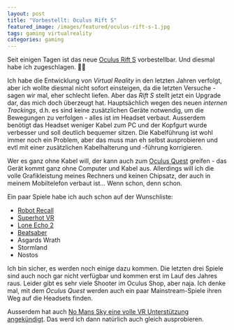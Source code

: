 ```yaml
---
layout: post
title: "Vorbestellt: Oculus Rift S"
featured_image: /images/featured/oculus-rift-s-1.jpg
tags: gaming virtualreality
categories: gaming
---
```

Seit einigen Tagen ist das neue [Oculus Rift S][1] vorbestellbar. Und diesmal habe ich zugeschlagen. 🤷‍♂️

Ich habe die Entwicklung von *Virtual Reality* in den letzten Jahren verfolgt, aber ich wollte diesmal nicht sofort einsteigen, da die letzten Versuche - sagen wir mal, eher schlecht liefen. Aber das *Rift S* stellt jetzt ein Upgrade dar, das mich doch überzeugt hat. Hauptsächlich wegen des neuen *internen Trackings*, d.h. es sind keine zusätzlichen Geräte notwendig, um die Bewegungen zu verfolgen - alles ist im Headset verbaut. Ausserdem benötigt das Headset weniger Kabel zum PC und der Kopfgurt wurde verbesser und soll deutlich bequemer sitzen. Die Kabelführung ist wohl immer noch ein Problem, aber das muss man eh selbst ausprobieren und evtl mit einer zusätzlichen Kabelhalterung und -führung korrigieren.

Wer es ganz ohne Kabel will, der kann auch zum [Oculus Quest][2] greifen - das Gerät kommt ganz ohne Computer und Kabel aus. Allerdings will ich die volle Grafikleistung meines Rechners und keinen Chipsatz, der auch in meinem Mobiltelefon verbaut ist... Wenn schon, denn schon.

Ein paar Spiele habe ich auch schon auf der Wunschliste:

  * [Robot Recall][3]
  * [Superhot VR][4]
  * [Lone Echo 2][5]
  * [Beatsaber][6]
  * Asgards Wrath
  * Stormland
  * Nostos

Ich bin sicher, es werden noch einige dazu kommen. Die letzten drei Spiele sind auch noch gar nicht verfügbar und kommen erst im Lauf des Jahres raus. Leider gibt es sehr viele Shooter im Oculus Shop, aber naja. Ich denke mal, mit dem *Oculus Quest* werden auch ein paar Mainstream-Spiele ihren Weg auf die Headsets finden.

Ausserdem hat auch [No Mans Sky eine volle VR Unterstützung angekündigt][7]. Das werd ich dann natürlich auch gleich ausprobieren.

[1]: https://www.oculus.com/rift-s/
[2]: https://www.oculus.com/quest/
[3]: https://www.oculus.com/experiences/rift/1081190428622821/
[4]: https://www.oculus.com/experiences/rift/1012593518800648
[5]: https://www.oculus.com/experiences/rift/2069106006465690
[6]: https://www.oculus.com/experiences/rift/1304877726278670
[7]: https://www.nomanssky.com/2019/03/no-mans-sky-beyond-vr/
